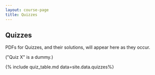 ```yaml
---
layout: course-page
title: Quizzes
---
```


## Quizzes

PDFs for Quizzes, and their solutions, will appear here as they occur.

("Quiz X" is a dummy.)

{% include quiz_table.md  data=site.data.quizzes%}